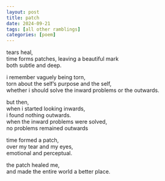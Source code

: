 ```yaml
---
layout: post
title: patch
date: 2024-09-21
tags: [all other ramblings]
categories: [poem]
---
```


tears heal,  
time forms patches, leaving a beautiful mark  
both subtle and deep.  

i remember vaguely being torn,  
torn about the self’s purpose and the self,  
whether i should solve the inward problems or the outwards.  
  
but then,   
when i started looking inwards,   
i found nothing outwards.  
when the inward problems were solved,   
no problems remained outwards  
  
time formed a patch,   
over my tear and my eyes,  
emotional and perceptual.  
  
the patch healed me,  
and made the entire world a better place.  

<script src="https://giscus.app/client.js"
        data-repo="Huzaifg/Huzaifg.github.io"
        data-repo-id="R_kgDOLWzbwg"
        data-category="Q&A"
        data-category-id="DIC_kwDOLWzbws4CfyO_"
        data-mapping="pathname"
        data-strict="0"
        data-reactions-enabled="1"
        data-emit-metadata="0"
        data-input-position="bottom"
        data-theme="dark"
        data-lang="en"
        crossorigin="anonymous"
        async>
</script>